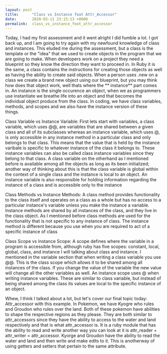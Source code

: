```yaml
---
layout: post
title:      "Class vs Instance feat Attr_Accessor"
date:       2020-03-11 23:15:13 +0000
permalink:  class_vs_instance_feat_attr_accessor
---
```


Today, I had my first assessment and it went alright I did fumble a lot. I got back up, and I am going to try again with my newfound knowledge of class and instances. This eluded me during the assessment, but a class is the template or the "idea" that we used to create objects in the program that we are going to make. When developers work on a project they need a blueprint so they know the direction they want to proceed in. In Ruby it is the same, a class contains the instructions for creating those objects as well as having the ability to create said objects. When a person uses .new on a class we create a brand new object using our blueprint, but you may think how does that object work, well thats where the ** instance** part comes in.  An instance is the single occurence an object, when we as programmers use instantiate we breathe life into an object and that becomes the individual object produce from the class. In coding, we have class variables, methods, and scopes and we also have the instance version of these things. 

Class Variable vs Instance Variable: First lets start with variables, a class variable, which uses @@, are variables that are shared between a given class and all of its subclasses whereas an instance variable, which uses @, is only accessible in any instance method in a particular class and only belongs to that class. This means that the value that is held by the instance varibale is specific to whatever instance of the class it belongs to. These instance variables can also be called class instance variables since they belong to that class. A class variable on the otherhand as I mentioned before is available among all the objects as long as its been initialized; another way of thinking about this is that the class variable is global within the context of a single class  and the instance is local to an object. An instance variable is also responsible for holding information regarding the instance of a class and is accessible only to the instance 

Class Methods vs Instance Methods: A class method provides functionality to the class itself and operates on a class as a whole but has no access to a particular instance's variable unless you make the instance a variable. Instance methods are shared by all instances of the class, and they live in the class object. As I mentioned before class methods are used for the functionality that is not specific to any instance of class. The instance method is different because you use when you are required to act of a specific instance of class 

Class Scope vs Instance Scope: A scope defines where the variable in a program is accessible from, although ruby has five  scopes: constant, local, global, class, and instance I will talking about class and instance. I mentioned in the variable section that when writing a class variable you use @@. This is the class scope which allows it to be shared among all instances of the class. If you change the value of the variable the new value will change all the other variables as well. An instance scope uses @ when writing instance variables. These are similar to class variable, but instead of being shared among the class its values are local to the specific instance of an object. 

Whew, I think I talked about a lot, but let's cover our final topic today: Attr_accessor with this example. In Pokemon, we have Kyogre who rules and Groudon who rules over the land. Both of these pokemon have abilities to shape the respective regions as they please. They are both similar to attr_accessors since they have the ability to access to the water and land respectively and that is what attr_accessor is. It is a ruby module that has the ability to read and write another way you can look at it is attr_reader + attr_writer = attr_accessor. Kyorge and Groudon have the ability to read the water and land and then write and make edits to it. This is anotherway of using getters and setters that pertain to the same attribute. 

